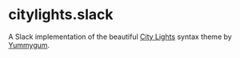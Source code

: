 # citylights.slack

A Slack implementation of the beautiful [City Lights](#) syntax theme by [Yummygum](#).
